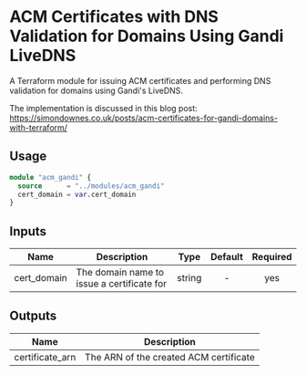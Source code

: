 # ACM Certificates with DNS Validation for Domains Using Gandi LiveDNS

A Terraform module for issuing ACM certificates and performing DNS validation
for domains using Gandi's LiveDNS.

The implementation is discussed in this blog post:
https://simondownes.co.uk/posts/acm-certificates-for-gandi-domains-with-terraform/

## Usage

```terraform
module "acm_gandi" {
  source      = "../modules/acm_gandi"
  cert_domain = var.cert_domain
}
```

## Inputs

| Name | Description | Type | Default | Required |
|------|-------------|:----:|:-------:|:--------:|
| cert_domain | The domain name to issue a certificate for | string | - | yes |

## Outputs

| Name | Description |
|------|-------------|
| certificate_arn | The ARN of the created ACM certificate |
